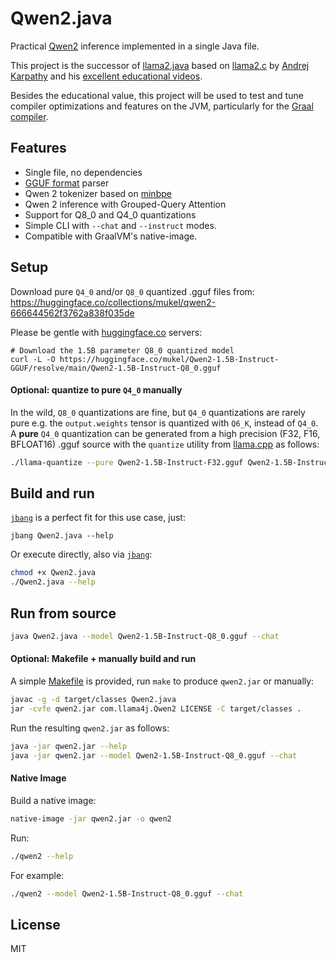 # Qwen2.java

Practical [Qwen2](https://github.com/QwenLM/Qwen2) inference implemented in a single Java file.

This project is the successor of [llama2.java](https://github.com/mukel/llama2.java)
based on [llama2.c](https://github.com/karpathy/llama2.c) by [Andrej Karpathy](https://twitter.com/karpathy) and his [excellent educational videos](https://www.youtube.com/c/AndrejKarpathy).

Besides the educational value, this project will be used to test and tune compiler optimizations and features on the JVM, particularly for the [Graal compiler](https://www.graalvm.org/latest/reference-manual/java/compiler).

## Features

 - Single file, no dependencies
 - [GGUF format](https://github.com/ggerganov/ggml/blob/master/docs/gguf.md) parser
 - Qwen 2 tokenizer based on [minbpe](https://github.com/karpathy/minbpe)
 - Qwen 2 inference with Grouped-Query Attention
 - Support for Q8_0 and Q4_0 quantizations
 - Simple CLI with `--chat` and `--instruct` modes.
 - Compatible with GraalVM's native-image.

## Setup

Download pure `Q4_0` and/or `Q8_0` quantized .gguf files from:
https://huggingface.co/collections/mukel/qwen2-666644562f3762a838f035de

Please be gentle with [huggingface.co](https://huggingface.co) servers:
```
# Download the 1.5B parameter Q8_0 quantized model
curl -L -O https://huggingface.co/mukel/Qwen2-1.5B-Instruct-GGUF/resolve/main/Qwen2-1.5B-Instruct-Q8_0.gguf
```

#### Optional: quantize to pure `Q4_0` manually

In the wild, `Q8_0` quantizations are fine, but `Q4_0` quantizations are rarely pure e.g. the `output.weights` tensor is quantized with `Q6_K`, instead of `Q4_0`.  
A **pure** `Q4_0` quantization can be generated from a high precision (F32, F16, BFLOAT16) .gguf source 
with the `quantize` utility from [llama.cpp](https://github.com/ggerganov/llama.cpp) as follows:

```bash
./llama-quantize --pure Qwen2-1.5B-Instruct-F32.gguf Qwen2-1.5B-Instruct-Q4_0.gguf Q4_0
```

## Build and run

[`jbang`](https://www.jbang.dev/) is a perfect fit for this use case, just:
```
jbang Qwen2.java --help
```
Or execute directly, also via [`jbang`](https://www.jbang.dev/):
```bash 
chmod +x Qwen2.java
./Qwen2.java --help
```

## Run from source

```bash
java Qwen2.java --model Qwen2-1.5B-Instruct-Q8_0.gguf --chat
```

#### Optional: Makefile + manually build and run

A simple [Makefile](./Makefile) is provided, run `make` to produce `qwen2.jar` or manually:
```bash
javac -g -d target/classes Qwen2.java
jar -cvfe qwen2.jar com.llama4j.Qwen2 LICENSE -C target/classes .
```

Run the resulting `qwen2.jar` as follows:
```bash
java -jar qwen2.jar --help
java -jar qwen2.jar --model Qwen2-1.5B-Instruct-Q8_0.gguf --chat

```

#### Native Image

Build a native image:

```bash
native-image -jar qwen2.jar -o qwen2
```

Run:

```bash
./qwen2 --help
```

For example:

```bash
./qwen2 --model Qwen2-1.5B-Instruct-Q8_0.gguf --chat
```

## License

MIT
